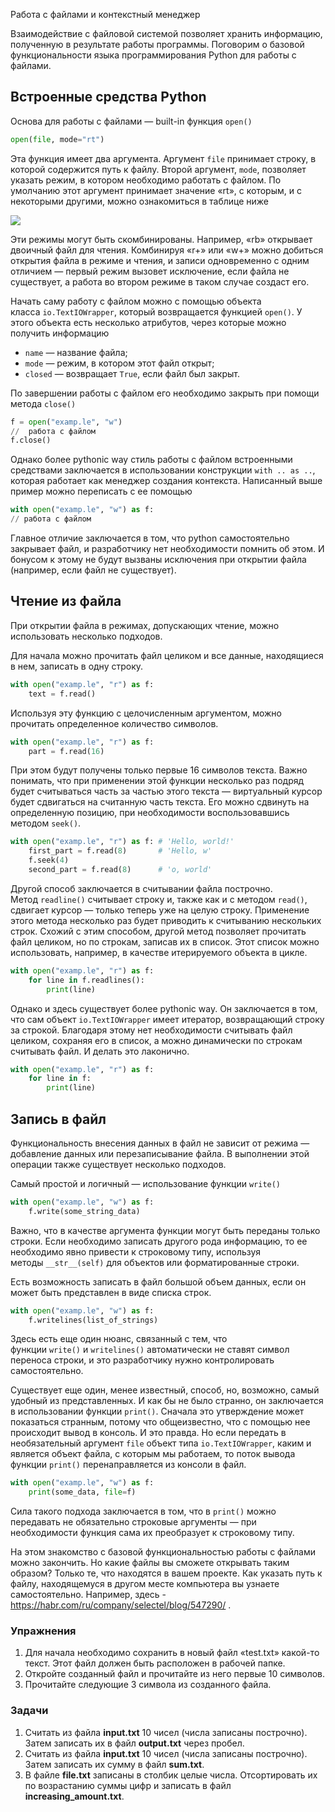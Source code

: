Работа с файлами и контекстный менеджер

Взаимодействие с файловой системой позволяет хранить информацию, полученную в результате работы программы. Поговорим о базовой функциональности языка программирования Python для работы с файлами.

## Встроенные средства Python

Основа для работы с файлами — built-in функция `open()`

```python
open(file, mode="rt")
```

Эта функция имеет два аргумента. Аргумент `file` принимает строку, в которой содержится путь к файлу. Второй аргумент, `mode`, позволяет указать режим, в котором необходимо работать с файлом. По умолчанию этот аргумент принимает значение «rt», с которым, и с некоторыми другими, можно ознакомиться в таблице ниже

[![](https://media.tproger.ru/uploads/2020/10/table.png)](https://media.tproger.ru/uploads/2020/10/table.png)

Эти режимы могут быть скомбинированы. Например, «rb» открывает двоичный файл для чтения. Комбинируя «r+» или «w+» можно добиться открытия файла в режиме и чтения, и записи одновременно с одним отличием — первый режим вызовет исключение, если файла не существует, а работа во втором режиме в таком случае создаст его.

Начать саму работу с файлом можно с помощью объекта класса `io.TextIOWrapper`, который возвращается функцией `open()`. У этого объекта есть несколько атрибутов, через которые можно получить информацию

-   `name` — название файла;
-   `mode` — режим, в котором этот файл открыт;
-   `closed` — возвращает `True`, если файл был закрыт.

По завершении работы с файлом его необходимо закрыть при помощи метода `close()`

```python
f = open("examp.le", "w")
//  работа с файлом
f.close()
```

Однако более pythonic way стиль работы с файлом встроенными средствами заключается в использовании конструкции `with .. as ..`, которая работает как менеджер создания контекста. Написанный выше пример можно переписать с ее помощью

```python
with open("examp.le", "w") as f:
// работа с файлом
```

Главное отличие заключается в том, что python самостоятельно закрывает файл, и разработчику нет необходимости помнить об этом. И бонусом к этому не будут вызваны исключения при открытии файла (например, если файл не существует).

## Чтение из файла

При открытии файла в режимах, допускающих чтение, можно использовать несколько подходов.

Для начала можно прочитать файл целиком и все данные, находящиеся в нем, записать в одну строку.

```python
with open("examp.le", "r") as f:
    text = f.read()
```

Используя эту функцию с целочисленным аргументом, можно прочитать определенное количество символов.

```python
with open("examp.le", "r") as f:
    part = f.read(16)
```

При этом будут получены только первые 16 символов текста. Важно понимать, что при применении этой функции несколько раз подряд будет считываться часть за частью этого текста — виртуальный курсор будет сдвигаться на считанную часть текста. Его можно сдвинуть на определенную позицию, при необходимости воспользовавшись методом `seek()`.

```python
with open("examp.le", "r") as f: # 'Hello, world!'
    first_part = f.read(8)       # 'Hello, w'
    f.seek(4)
    second_part = f.read(8)      # 'o, world'
```

Другой способ заключается в считывании файла построчно. Метод `readline()` считывает строку и, также как и с методом `read()`, сдвигает курсор — только теперь уже на целую строку. Применение этого метода несколько раз будет приводить к считыванию нескольких строк. Схожий с этим способом, другой метод позволяет прочитать файл целиком, но по строкам, записав их в список. Этот список можно использовать, например, в качестве итерируемого объекта в цикле.

```python
with open("examp.le", "r") as f:
    for line in f.readlines():
        print(line)
```

Однако и здесь существует более pythonic way. Он заключается в том, что сам объект `io.TextIOWrapper` имеет итератор, возвращающий строку за строкой. Благодаря этому нет необходимости считывать файл целиком, сохраняя его в список, а можно динамически по строкам считывать файл. И делать это лаконично.

```python
with open("examp.le", "r") as f:
    for line in f:
        print(line)
```

## Запись в файл

Функциональность внесения данных в файл не зависит от режима — добавление данных или перезаписывание файла. В выполнении этой операции также существует несколько подходов.

Самый простой и логичный — использование функции `write()`

```python
with open("examp.le", "w") as f:
    f.write(some_string_data)
```

Важно, что в качестве аргумента функции могут быть переданы только строки. Если необходимо записать другого рода информацию, то ее необходимо явно привести к строковому типу, используя методы `__str__(self)` для объектов или форматированные строки.


Есть возможность записать в файл большой объем данных, если он может быть представлен в виде списка строк.

```python
with open("examp.le", "w") as f:
    f.writelines(list_of_strings)
```

Здесь есть еще один нюанс, связанный с тем, что функции `write()` и `writelines()` автоматически не ставят символ переноса строки, и это разработчику нужно контролировать самостоятельно.

Существует еще один, менее известный, способ, но, возможно, самый удобный из представленных. И как бы не было странно, он заключается в использовании функции `print()`. Сначала это утверждение может показаться странным, потому что общеизвестно, что с помощью нее происходит вывод в консоль. И это правда. Но если передать в необязательный аргумент `file` объект типа `io.TextIOWrapper`, каким и является объект файла, с которым мы работаем, то поток вывода функции `print()` перенаправляется из консоли в файл.

```python
with open("examp.le", "w") as f:
    print(some_data, file=f)
```

Сила такого подхода заключается в том, что в `print()` можно передавать не обязательно строковые аргументы — при необходимости функция сама их преобразует к строковому типу.

На этом знакомство с базовой функциональностью работы с файлами можно закончить. Но какие файлы вы сможете открывать таким образом? Только те, что находятся в вашем проекте. Как указать путь к файлу, находящемуся в другом месте компьютера вы узнаете самостоятельно. Например, здесь - https://habr.com/ru/company/selectel/blog/547290/ .

### Упражнения
1. Для начала необходимо сохранить в новый файл «test.txt» какой-то текст. Этот файл должен быть расположен в рабочей папке.
2. Откройте созданный файл и прочитайте из него первые 10 символов.
3. Прочитайте следующие 3 символа из созданного файла.

### Задачи
1. Считать из файла **input.txt** 10 чисел (числа записаны построчно). Затем записать их  в файл **output.txt** через пробел.
2. Считать из файлa **input.txt** 10 чисел (числа записаны построчно). Затем записать их сумму в файл **sum.txt**.
3. В файле **file.txt** записаны в столбик целые числа. Отсортировать их по возрастанию суммы цифр и записать в файл **increasing_amount.txt**.